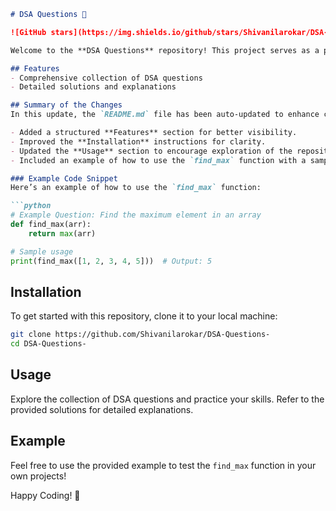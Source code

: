 ```markdown
# DSA Questions 🚀

![GitHub stars](https://img.shields.io/github/stars/Shivanilarokar/DSA-Questions-?style=social) ![Forks](https://img.shields.io/github/forks/Shivanilarokar/DSA-Questions-?style=social)

Welcome to the **DSA Questions** repository! This project serves as a platform for developers and learners to practice and enhance their skills in Data Structures and Algorithms (DSA). This repository is designed to help you improve your understanding of various data structures and algorithms through a collection of questions and solutions.

## Features
- Comprehensive collection of DSA questions
- Detailed solutions and explanations

## Summary of the Changes
In this update, the `README.md` file has been auto-updated to enhance clarity and usability:

- Added a structured **Features** section for better visibility.
- Improved the **Installation** instructions for clarity.
- Updated the **Usage** section to encourage exploration of the repository.
- Included an example of how to use the `find_max` function with a sample usage snippet.

### Example Code Snippet
Here’s an example of how to use the `find_max` function:

```python
# Example Question: Find the maximum element in an array
def find_max(arr):
    return max(arr)

# Sample usage
print(find_max([1, 2, 3, 4, 5]))  # Output: 5
```

## Installation
To get started with this repository, clone it to your local machine:

```bash
git clone https://github.com/Shivanilarokar/DSA-Questions-
cd DSA-Questions-
```

## Usage
Explore the collection of DSA questions and practice your skills. Refer to the provided solutions for detailed explanations.

## Example
Feel free to use the provided example to test the `find_max` function in your own projects!

Happy Coding! 🎉
```